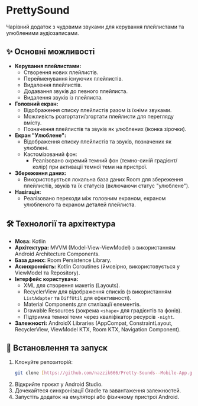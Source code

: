 # PrettySound

Чарівний додаток з чудовими звуками для керування плейлистами та улюбленими аудіозаписами.

## ✨ Основні можливості

* **Керування плейлистами:**
    * Створення нових плейлистів.
    * Перейменування існуючих плейлистів.
    * Видалення плейлистів.
    * Додавання звуків до певного плейлиста.
    * Видалення звуків із плейлиста.
* **Головний екран:**
    * Відображення списку плейлистів разом із їхніми звуками.
    * Можливість розгортати/згортати плейлисти для перегляду вмісту.
    * Позначення плейлистів та звуків як улюблених (іконка зірочки).
* **Екран "Улюблене":**
    * Відображення списку плейлистів та звуків, позначених як улюблені.
    * Кастомізований фон:
        * Реалізовано окремий темний фон (темно-синій градієнт/колір) при активації темної теми на пристрої.
* **Збереження даних:**
    * Використовується локальна база даних Room для збереження плейлистів, звуків та їх статусів (включаючи статус "улюблене").
* **Навігація:**
    * Реалізовано переходи між головним екраном, екраном улюбленого та екраном деталей плейлиста.

## 🛠️ Технології та архітектура

* **Мова:** Kotlin
* **Архітектура:** MVVM (Model-View-ViewModel) з використанням Android Architecture Components.
* **База даних:** Room Persistence Library.
* **Асинхронність:** Kotlin Coroutines (ймовірно, використовується у ViewModel та Repository).
* **Інтерфейс користувача:**
    * XML для створення макетів (Layouts).
    * RecyclerView для відображення списків (з використанням `ListAdapter` та `DiffUtil` для ефективності).
    * Material Components для стилізації елементів.
    * Drawable Resources (зокрема `<shape>` для градієнтів та фонів).
    * Підтримка темної теми через кваліфікатор ресурсів `-night`.
* **Залежності:** AndroidX Libraries (AppCompat, ConstraintLayout, RecyclerView, ViewModel KTX, Room KTX, Navigation Component).

## 🚀 Встановлення та запуск

1.  Клонуйте репозиторій:
    ```bash
    git clone [https://github.com/nazzik666/Pretty-Sounds--Mobile-App.git](https://github.com/nazzik666/Pretty-Sounds--Mobile-App.git)
    ```
2.  Відкрийте проєкт у Android Studio.
3.  Дочекайтеся синхронізації Gradle та завантаження залежностей.
4.  Запустіть додаток на емуляторі або фізичному пристрої Android.